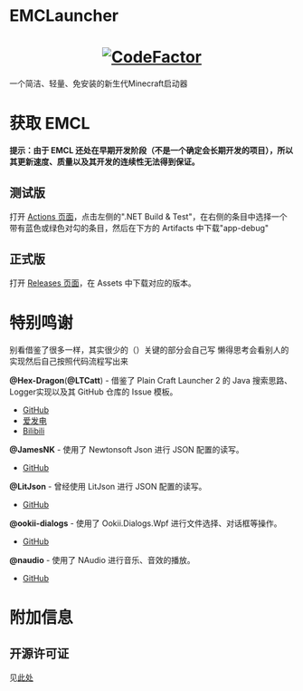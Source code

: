# EMCLauncher
<h1 align = "center"><a href="https://www.codefactor.io/repository/github/saltwood/emclauncher"><img src="https://www.codefactor.io/repository/github/saltwood/emclauncher/badge" alt="CodeFactor" /></a></h1>

一个简洁、轻量、免安装的新生代Minecraft启动器

# 获取 EMCL
**提示：由于 EMCL 还处在早期开发阶段（不是一个确定会长期开发的项目），所以其更新速度、质量以及其开发的连续性无法得到保证。**
## 测试版
打开 [Actions 页面](https://github.com/SALTWOOD/EMCLauncher/actions)，点击左侧的".NET Build & Test"，在右侧的条目中选择一个带有蓝色或绿色对勾的条目，然后在下方的 Artifacts 中下载"app-debug"

## 正式版
打开 [Releases 页面](https://github.com/SALTWOOD/EMCLauncher/releases)，在 Assets 中下载对应的版本。

# 特别鸣谢

别看借鉴了很多一样，其实很少的（）关键的部分会自己写
懒得思考会看别人的实现然后自己按照代码流程写出来

**@Hex-Dragon**(**@LTCatt**) - 借鉴了 Plain Craft Launcher 2 的 Java 搜索思路、Logger实现以及其 GitHub 仓库的 Issue 模板。
- [GitHub](https://github.com/Hex-Dragon/PCL2)
- [爱发电](https://afdian.net/a/LTCat)
- [Bilibili](https://space.bilibili.com/11343203)

**@JamesNK** - 使用了 Newtonsoft Json 进行 JSON 配置的读写。
- [GitHub](https://github.com/JamesNK/Newtonsoft.Json)

**@LitJson** - 曾经使用 LitJson 进行 JSON 配置的读写。
- [GitHub](https://github.com/LitJson/litjson)

**@ookii-dialogs** - 使用了 Ookii.Dialogs.Wpf 进行文件选择、对话框等操作。
- [GitHub](https://github.com/ookii-dialogs/ookii-dialogs-wpf)

**@naudio** - 使用了 NAudio 进行音乐、音效的播放。
- [GitHub](https://github.com/naudio/NAudio)

# 附加信息
## 开源许可证

见[此处](https://github.com/SALTWOOD/EMCLauncher/blob/main/开源许可证.txt)
